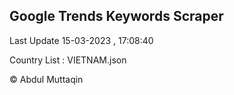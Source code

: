 

## Google Trends Keywords Scraper 
 
Last Update 15-03-2023 , 17:08:40

Country List :
VIETNAM.json



© Abdul Muttaqin 
